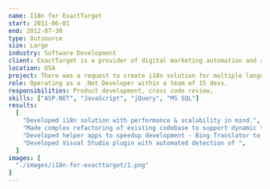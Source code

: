 ```yaml
---
name: I18n for ExactTarget
start: 2011-06-01
end: 2012-07-30
type: Outsource
size: Large
industry: Software Development
client: ExactTarget is a provider of digital marketing automation and analytics software and services for for email, mobile, social and online marketing. It also offers consulting and implementation services. ExactTarget was acquired by salesforce.com for $2.5 billion.
location: USA
project: There was a request to create i18n solution for multiple languages, for set of client applications with complex architecture, built on ASP.NET Webforms and MS SQL database. Solution includes well organized process of loading & adjusting translations.
role: Operating as a .Net Developer within a team of 15 devs.
responsibilities: Product development, cross code review,
skills: ["ASP.NET", "JavaScript", "jQuery", "MS SQL"]
results:
  [
    "Developed i18n solution with performance & scalability in mind.",
    "Made complex refactoring of existing codebase to support dynamic translations.",
    "Developed helper apps to speedup development - Bing Translator to provide default translations, Resource Manager to sync resources with latest translations, Code Validator to collect all places with translations, built on regexes..",
    "Developed Visual Studio plugin with automated detection of ",
  ]
images: [
  "./images/i18n-for-exacttarget/1.png"
]
---
```


